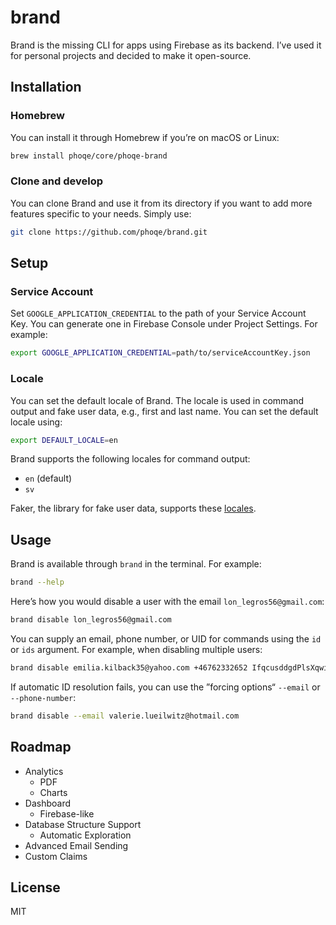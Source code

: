 # brand

Brand is the missing CLI for apps using Firebase as its backend. I’ve used it for personal projects and decided to make it open-source.

## Installation

### Homebrew

You can install it through Homebrew if you’re on macOS or Linux:

```sh
brew install phoqe/core/phoqe-brand
```

### Clone and develop

You can clone Brand and use it from its directory if you want to add more features specific to your needs. Simply use:

```sh
git clone https://github.com/phoqe/brand.git
```

## Setup

### Service Account

Set `GOOGLE_APPLICATION_CREDENTIAL` to the path of your Service Account Key. You can generate one in Firebase Console under Project Settings. For example:

```sh
export GOOGLE_APPLICATION_CREDENTIAL=path/to/serviceAccountKey.json
```

### Locale

You can set the default locale of Brand. The locale is used in command output and fake user data, e.g., first and last name. You can set the default locale using:

```sh
export DEFAULT_LOCALE=en
```

Brand supports the following locales for command output:

- `en` (default)
- `sv`

Faker, the library for fake user data, supports these [locales](https://github.com/Marak/Faker.js#localization).

## Usage

Brand is available through `brand` in the terminal. For example:

```sh
brand --help
```

Here’s how you would disable a user with the email `lon_legros56@gmail.com`:

```sh
brand disable lon_legros56@gmail.com
```

You can supply an email, phone number, or UID for commands using the `id` or `ids` argument. For example, when disabling multiple users:

```sh
brand disable emilia.kilback35@yahoo.com +46762332652 IfqcusddgdPlsXqwiNLq9cestmo1
```

If automatic ID resolution fails, you can use the ”forcing options“ `--email` or `--phone-number`:

```sh
brand disable --email valerie.lueilwitz@hotmail.com
```

## Roadmap

- Analytics
  - PDF
  - Charts
- Dashboard
  - Firebase-like
- Database Structure Support
  - Automatic Exploration
- Advanced Email Sending
- Custom Claims

## License

MIT
